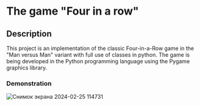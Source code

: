 # The game "Four in a row"

## Description
This project is an implementation of the classic Four-in-a-Row game in the "Man versus Man" variant with full use of classes in python. The game is being developed in the Python programming language using the Pygame graphics library.
### Demonstration
![Снимок экрана 2024-02-25 114731](https://github.com/Alexander-Domnenko/homework/assets/91257943/e00f70e1-7cb2-45ab-8d6c-cbd6e3cd17df)
